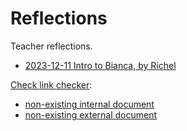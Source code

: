 # Reflections

Teacher reflections.

 * [2023-12-11 Intro to Bianca, by Richel](20231211.md)

[Check link checker](https://github.com/UPPMAX/bianca_workshop/issues/11):

 * [non-existing internal document](non_existing_doc.md)
 * [non-existing external document](https://non-existing-website.com/)
